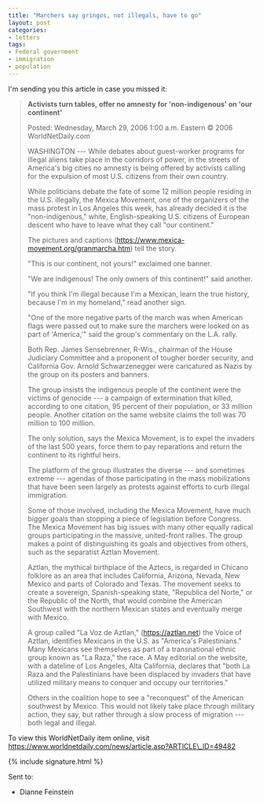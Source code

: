 ```yaml
---
title: "Marchers say gringos, not illegals, have to go"
layout: post
categories:
- letters
tags:
- Federal government
- immigration
- population
---
```


I'm sending you this article in case you missed it:

> **Activists turn tables, offer no amnesty for 'non-indigenous' on 'our continent'**
>
> Posted: Wednesday, March 29, 2006
> 1:00 a.m. Eastern
> © 2006 WorldNetDaily.com
>
>  WASHINGTON --- While debates about guest-worker programs for illegal aliens take place in the corridors of power, in the streets of America's big cities no amnesty is being offered by activists calling for the expulsion of most U.S. citizens from their own country.
>
>  While politicians debate the fate of some 12 million people residing in the U.S. illegally, the Mexica Movement, one of the organizers of the mass protest in Los Angeles this week, has already decided it is the "non-indigenous," white, English-speaking U.S. citizens of European descent who have to leave what they call "our continent."
>
> The pictures and captions (https://www.mexica-movement.org/granmarcha.htm) tell the story.
>
> "This is our continent, not yours!" exclaimed one banner.
>
> "We are indigenous! The only owners of this continent!" said another.
>
> "If you think I'm illegal because I'm a Mexican, learn the true history, because I'm in my homeland," read another sign.
>
> "One of the more negative parts of the march was when American flags were passed out to make sure the marchers were looked on as part of 'America,'" said the group's commentary on the L.A. rally.
>
> Both Rep. James Sensebrenner, R-Wis., chairman of the House Judiciary Committee and a proponent of tougher border security, and California Gov. Arnold Schwarzenegger were caricatured as Nazis by the group on its posters and banners.
>
> The group insists the indigenous people of the continent were the victims of genocide --- a campaign of extermination that killed, according to one citation, 95 percent of their population, or 33 million people. Another citation on the same website claims the toll was 70 million to 100 million.
>
> The only solution, says the Mexica Movement, is to expel the invaders of the last 500 years, force them to pay reparations and return the continent to its rightful heirs.
>
> The platform of the group illustrates the diverse --- and sometimes extreme --- agendas of those participating in the mass mobilizations that have been seen largely as protests against efforts to curb illegal immigration.
>
> Some of those involved, including the Mexica Movement, have much bigger goals than stopping a piece of legislation before Congress.
>  The Mexica Movement has big issues with many other equally radical groups participating in the massive, united-front rallies. The group makes a point of distinguishing its goals and objectives from others, such as the separatist Aztlan Movement.
>
> Aztlan, the mythical birthplace of the Aztecs, is regarded in Chicano folklore as an area that includes California, Arizona, Nevada, New Mexico and parts of Colorado and Texas. The movement seeks to create a sovereign, Spanish-speaking state, "Republica del Norte," or the Republic of the North, that would combine the American Southwest with the northern Mexican states and eventually merge with Mexico.
>
> A group called "La Voz de Aztlan," (https://aztlan.net) the Voice of Aztlan, identifies Mexicans in the U.S. as "America's Palestinians." Many Mexicans see themselves as part of a transnational ethnic group known as "La Raza," the race. A May editorial on the website, with a dateline of Los Angeles, Alta California, declares that "both La Raza and the Palestinians have been displaced by invaders that have utilized military means to conquer and occupy our territories."
>
> Others in the coalition hope to see a "reconquest" of the American southwest by Mexico. This would not likely take place through military action, they say, but rather through a slow process of migration --- both legal and illegal.

To view this WorldNetDaily item online, visit https://www.worldnetdaily.com/news/article.asp?ARTICLE\_ID=49482

{% include signature.html %}

Sent to:

- Dianne Feinstein
